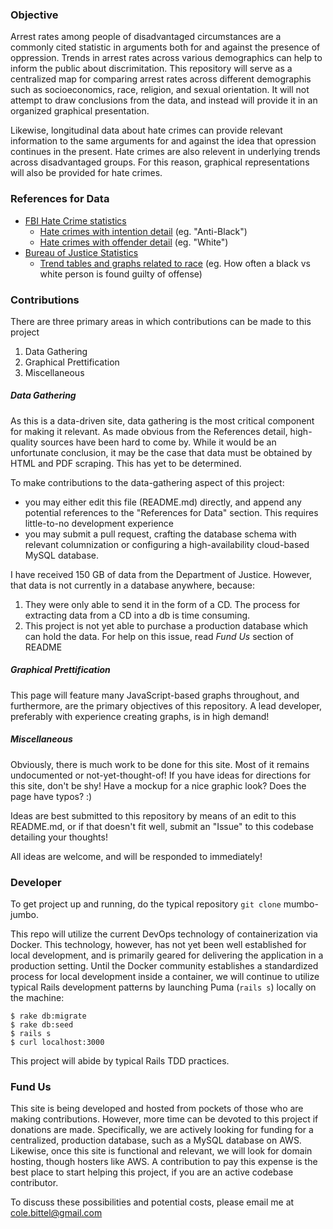 ### Objective

Arrest rates among people of disadvantaged circumstances are a commonly cited statistic in arguments both for and against the presence of oppression. Trends in arrest rates across various demographics can help to inform the public about discrimitation.
This repository will serve as a centralized map for comparing arrest rates across different demographis such as socioeconomics, race, religion, and sexual orientation.
It will not attempt to draw conclusions from the data, and instead will provide it in an organized graphical presentation.

Likewise, longitudinal data about hate crimes can provide relevant information to the same arguments for and against the idea that opression continues in the present.
Hate crimes are also relevent in underlying trends across disadvantaged groups. For this reason, graphical representations will also be provided for hate crimes.

### References for Data

- [FBI Hate Crime statistics](https://www.fbi.gov/about-us/cjis/ucr/hate-crime/2014/topic-pages/victims_final)
  - [Hate crimes with intention detail](https://www.fbi.gov/about-us/cjis/ucr/hate-crime/2014/tables/table-1) (eg. "Anti-Black")
  - [Hate crimes with offender detail](https://www.fbi.gov/about-us/cjis/ucr/hate-crime/2014/tables/table-3) (eg. "White")
- [Bureau of Justice Statistics](http://www.bjs.gov/developer/ncvs/)
  - [Trend tables and graphs related to race](http://www.bjs.gov/index.cfm?ty=datool&surl=/arrests/index.cfm#) (eg. How often a black vs white person is found guilty of offense)

### Contributions

There are three primary areas in which contributions can be made to this project

1. Data Gathering
2. Graphical Prettification
3. Miscellaneous

##### Data Gathering

As this is a data-driven site, data gathering is the most critical component for making it relevant. As made obvious from the References detail, high-quality sources have been hard to come by. While it would be an unfortunate conclusion, it may be the case that data must be obtained by HTML and PDF scraping. This has yet to be determined.

To make contributions to the data-gathering aspect of this project:

- you may either edit this file (README.md) directly, and append any potential references to the "References for Data" section. This requires little-to-no development experience
- you may submit a pull request, crafting the database schema with relevant columnization or configuring a high-availability cloud-based MySQL database.

I have received 150 GB of data from the Department of Justice. However, that data is not currently in a database anywhere, because:

1. They were only able to send it in the form of a CD. The process for extracting data from a CD into a db is time consuming.
2. This project is not yet able to purchase a production database which can hold the data. For help on this issue, read _Fund Us_ section of README

##### Graphical Prettification

This page will feature many JavaScript-based graphs throughout, and furthermore, are the primary objectives of this repository. A lead developer, preferably with experience creating graphs, is in high demand!


##### Miscellaneous

Obviously, there is much work to be done for this site. Most of it remains undocumented or not-yet-thought-of! If you have ideas for directions for this site, don't be shy! Have a mockup for a nice graphic look? Does the page have typos? :)

Ideas are best submitted to this repository by means of an edit to this README.md, or if that doesn't fit well, submit an "Issue" to this codebase detailing your thoughts!

All ideas are welcome, and will be responded to immediately!

### Developer

To get project up and running, do the typical repository `git clone` mumbo-jumbo.

This repo will utilize the current DevOps technology of containerization via Docker.
This technology, however, has not yet been well established for local development, and is primarily geared for delivering the application in a production setting.
Until the Docker community establishes a standardized process for local development inside a container, we will continue to utilize typical Rails development patterns by launching Puma (`rails s`) locally on the machine:

```
$ rake db:migrate
$ rake db:seed
$ rails s
$ curl localhost:3000
```

This project will abide by typical Rails TDD practices.

### Fund Us

This site is being developed and hosted from pockets of those who are making contributions. However, more time can be devoted to this project if donations are made. Specifically, we are actively looking for funding for a centralized, production database, such as a MySQL database on AWS. Likewise, once this site is functional and relevant, we will look for domain hosting, though hosters like AWS. A contribution to pay this expense is the best place to start helping this project, if you are an active codebase contributor.

To discuss these possibilities and potential costs, please email me at cole.bittel@gmail.com
